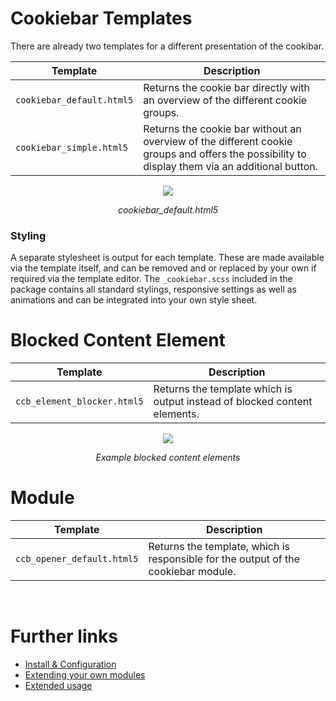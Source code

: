 # Cookiebar Templates
There are already two templates for a different presentation of the cookibar. 

Template | Description
---------- | ----------
`cookiebar_default.html5` | Returns the cookie bar directly with an overview of the different cookie groups.
`cookiebar_simple.html5` | Returns the cookie bar without an overview of the different cookie groups and offers the possibility to display them via an additional button.

<div align="center">
    <img src="https://www.oveleon.de/share/github-assets/contao-cookiebar/cookiebar.png">
    <p><i>cookiebar_default.html5</i></p>
</div>

### Styling
A separate stylesheet is output for each template. These are made available via the template itself, and can be removed and or replaced by your own if required via the template editor. The `_cookiebar.scss` included in the package contains all standard stylings, responsive settings as well as animations and can be integrated into your own style sheet.

# Blocked Content Element
Template | Description
---------- | ----------
`ccb_element_blocker.html5` | Returns the template which is output instead of blocked content elements.

<div align="center">
    <img src="https://www.oveleon.de/share/github-assets/contao-cookiebar/content-element-blocked.png">
    <p><i>Example blocked content elements</i></p>
</div>

# Module
Template | Description
---------- | ----------
`ccb_opener_default.html5` | Returns the template, which is responsible for the output of the cookiebar module.

<br/>

# Further links
- [Install & Configuration](CONFIGURATION.md)
- [Extending your own modules](EXTENDING.md)
- [Extended usage](EXTENDED_USAGE.md)
